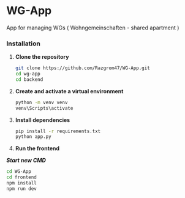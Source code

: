 # WG-App
App for managing WGs ( Wohngemeinschaften - shared apartment )


### Installation

1. **Clone the repository**
   ```bash
   git clone https://github.com/Razgrom47/WG-App.git 
   cd wg-app
   cd backend
   ```

2. **Create and activate a virtual environment**
   ```bash
   python -m venv venv
   venv\Scripts\activate
   ```

3. **Install dependencies**
   ```bash
   pip install -r requirements.txt
   python app.py
   ```

4. **Run the frontend**
 
 ***Start new CMD***
   ```bash
   cd WG-App
   cd frontend
   npm install
   npm run dev
   ```
   